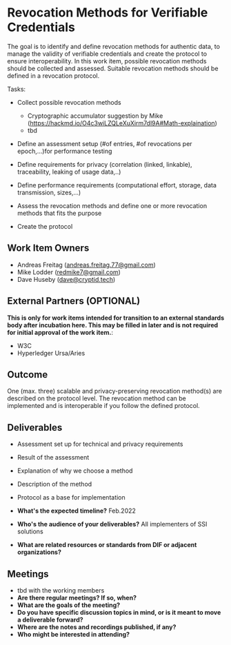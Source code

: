 # Revocation Methods for Verifiable Credentials

The goal is to identify and define revocation methods for authentic data, to manage the validity of verifiable credentials and create the protocol to ensure interoperability.
In this work item, possible revocation methods should be collected and assessed. Suitable revocation methods should be defined in a revocation protocol. 

Tasks:
- Collect possible revocation methods
  - Cryptographic accumulator suggestion by Mike (https://hackmd.io/O4c3wiLZQLeXuXirm7dl9A#Math-explaination)
  - tbd

- Define an assessment setup (#of entries, #of revocations per epoch,...)for performance testing
- Define requirements for privacy (correlation (linked, linkable), traceability, leaking of usage data,..)
- Define performance requirements (computational effort, storage, data transmission, sizes,...)
- Assess the revocation methods and define one or more revocation methods that fits the purpose
- Create the protocol 

## Work Item Owners
- Andreas Freitag (andreas.freitag.77@gmail.com)
- Mike Lodder (redmike7@gmail.com)
- Dave Huseby (dave@cryptid.tech)

## External Partners (OPTIONAL)
**This is only for work items intended for transition to an external standards
body after incubation here. This may be filled in later and is not required for
initial approval of the work item.**:
- W3C
- Hyperledger Ursa/Aries

## Outcome
One (max. three) scalable and privacy-preserving revocation method(s) are described on the protocol level.
The revocation method can be implemented and is interoperable if you follow the defined protocol.

## Deliverables
- Assessment set up for technical and privacy requirements
- Result of the assessment
- Explanation of why we choose a method
- Description of the method
- Protocol as a base for implementation

- **What's the expected timeline?**
Feb.2022
- **Who's the audience of your deliverables?**
All implementers of SSI solutions

- **What are related resources or standards from DIF or adjacent organizations?**

## Meetings
- tbd with the working members 
- **Are there regular meetings? If so, when?**
- **What are the goals of the meeting?**
- **Do you have specific discussion topics in mind, or is it meant to move a
  deliverable forward?**
- **Where are the notes and recordings published, if any?**
- **Who might be interested in attending?**
